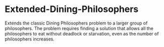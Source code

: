# Extended-Dining-Philosophers
Extends the classic Dining Philosophers problem to a larger group of philosophers. The problem requires finding a solution that allows all the philosophers to eat without deadlock or starvation, even as the number of philosophers increases.
